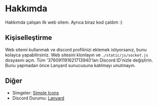 # Hakkımda

Hakkımda çalışan ilk web sitem. Ayrıca biraz kod çaldım :)

## Kişiselleştirme

Web sitemi kullanmak ve discord profilinizi eklemek istiyorsanız, bunu kolayca yapabilirsiniz. Web sitesini klonlayın ve `./static/js/socket.js` dosyasını açın. Tüm '376091191621713940'ları Discord ID'nizle değiştirin. Bunu yapmadan önce Lanyard sunucusuna katılmayı unutmayın.

## Diğer

-   Simgeler: [Simple Icons](https://simpleicons.org/)
-   Discord Durumu: [Lanyard](https://github.com/Phineas/lanyard)
